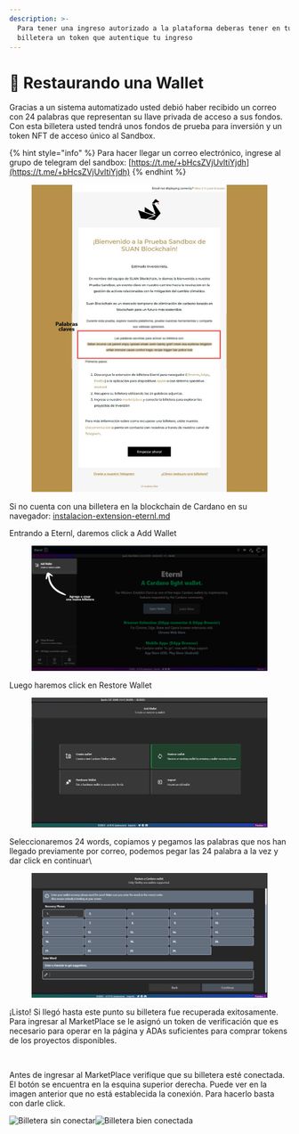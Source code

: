 ```yaml
---
description: >-
  Para tener una ingreso autorizado a la plataforma deberas tener en tu
  billetera un token que autentique tu ingreso
---
```


# 💸 Restaurando una Wallet



Gracias a un sistema automatizado usted debió haber recibido un correo con 24 palabras que representan su llave privada de acceso a sus fondos. Con esta billetera usted tendrá unos fondos de prueba para inversión y un token NFT de acceso único al Sandbox.



{% hint style="info" %}
Para hacer llegar un correo electrónico, ingrese al grupo de telegram del sandbox: [https://t.me/+bHcsZVjUvltiYjdh](https://t.me/+bHcsZVjUvltiYjdh)
{% endhint %}



<figure><img src="../../.gitbook/assets/correoimage (1).jpg" alt=""><figcaption></figcaption></figure>

Si no cuenta con una billetera en la blockchain de Cardano en su navegador: [instalacion-extension-eternl.md](../../guias/instalacion-extension-eternl.md "mention")

Entrando a Eternl, daremos click a Add Wallet

<figure><img src="../../.gitbook/assets/image (5).png" alt=""><figcaption></figcaption></figure>

Luego haremos click en Restore Wallet

<figure><img src="../../.gitbook/assets/image (7).png" alt=""><figcaption></figcaption></figure>

Seleccionaremos 24 words, copiamos y pegamos las palabras que nos han llegado previamente por correo, podemos pegar las 24 palabra a la vez y dar click en continuar\


<figure><img src="../../.gitbook/assets/image (8).png" alt=""><figcaption></figcaption></figure>

¡Listo! Si llegó hasta este punto su billetera fue recuperada exitosamente. Para ingresar al MarketPlace se le asignó un token de verificación que es necesario para operar en la página y ADAs suficientes para comprar tokens de los proyectos disponibles.

<figure><img src="https://kiosuanbcrjsappcad3eb2dd1b14457b491c910d5aa45dd145518-dev.s3.us-east-1.amazonaws.com/public/restore-wallet-steps/paso5_recuperacion.png" alt=""><figcaption></figcaption></figure>

Antes de ingresar al MarketPlace verifique que su billetera esté conectada. El botón se encuentra en la esquina superior derecha. Puede ver en la imagen anterior que no está establecida la conexión. Para hacerlo basta con darle click.

![Billetera sin conectar](https://dev.d37asa0l0olxrx.amplifyapp.com/\_next/image?url=%2Fimages%2Fhelp%2Fdisconnected-wallet.png\&w=640\&q=75)![Billetera bien conectada](https://dev.d37asa0l0olxrx.amplifyapp.com/\_next/image?url=%2Fimages%2Fhelp%2Fconnected-wallet.png\&w=640\&q=75)
